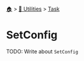 <!--startTocHeader-->
[🏠](../../README.md) > [🔧 Utilities](../README.md) > [Task](README.md)
# SetConfig
<!--endTocHeader-->
TODO: Write about `SetConfig`
<!--startTocSubtopic-->

<!--endTocSubtopic-->
